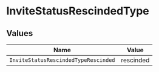 # InviteStatusRescindedType


## Values

| Name                                 | Value                                |
| ------------------------------------ | ------------------------------------ |
| `InviteStatusRescindedTypeRescinded` | rescinded                            |